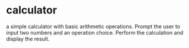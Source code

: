 # calculator
a simple calculator with basic arithmetic operations. Prompt the user to input two numbers and an operation choice.  Perform the calculation and display the result.
